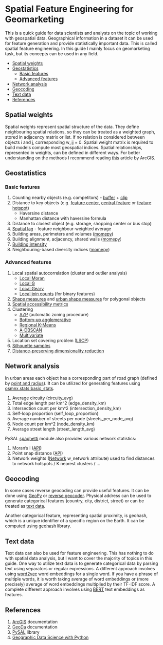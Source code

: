 # Spatial Feature Engineering for Geomarketing

This is a quick guide for data scientists and analysts on the topic of working with geospatial data.
Geographical information in a dataset it can be used for feature generation and provide statistically important data.
This is called spatial feature engineering. In this guide I mainly focus on geomarketing task, but its concepts can be used in any field.

* [Spatial weights](https://github.com/Denikozub/Geomarketing/blob/main/README.md#spatial-weights)
* [Geostatistics](https://github.com/Denikozub/Geomarketing/blob/main/README.md#geostatistics)
  * [Basic features](https://github.com/Denikozub/Geomarketing/edit/main/README.md#basic-features)
  * [Advanced features](https://github.com/Denikozub/Geomarketing/edit/main/README.md#advanced-features)
* [Network analysis](https://github.com/Denikozub/Geomarketing/blob/main/README.md#network-analysis)
* [Geocoding](https://github.com/Denikozub/Geomarketing/blob/main/README.md#geocoding)
* [Text data](https://github.com/Denikozub/Geomarketing/blob/main/README.md#text-data)
* [References](https://github.com/Denikozub/Geomarketing/edit/main/README.md#references)

## Spatial weights

Spatial weights represent spatial structure of the data.
They define neighbouring spatial relations, so they can be treated as a weighted graph, stored in adjacency matrix or list.
If no relation is considered between objects i and j, corresponding w_ij = 0.
Spatial weight matrix is required to build models compute most geospatial indices.
Spatial relationships, represented in weights, can be defined in different ways.
For better understanding on the methods I recommend reading [this](https://pro.arcgis.com/en/pro-app/2.8/tool-reference/spatial-statistics/modeling-spatial-relationships.htm) article by ArcGIS.

## Geostatistics

### Basic features

1. Counting nearby objects (e.g. competitors) - [buffer](https://geopandas.org/en/stable/docs/reference/api/geopandas.GeoSeries.buffer.html) + [clip](https://geopandas.org/en/stable/docs/reference/api/geopandas.clip.html)
2. Distance to key objects (e.g. [feature center](https://pro.arcgis.com/en/pro-app/2.8/tool-reference/spatial-statistics/mean-center.htm), [central feature](https://pro.arcgis.com/en/pro-app/2.8/tool-reference/spatial-statistics/central-feature.htm) or [feature hotspot](https://pro.arcgis.com/en/pro-app/2.8/tool-reference/spatial-statistics/hot-spot-analysis.htm))
    * Haversine distance
    * Manhattan distance with haversine formula
3. Distance to closest object (e.g. storage, shopping center or bus stop)
4. [Spatial lag](http://docs.momepy.org/en/stable/generated/momepy.WeightedCharacter.html#momepy.WeightedCharacter) - feature neighbour-weighted average
5. Building areas, perimeters and volumes ([momepy](http://docs.momepy.org/en/stable/api.html#dimension))
6. Building alignment, adjacency, shared walls ([momepy](http://docs.momepy.org/en/stable/api.html#spatial-distribution))
7. [Building intensity](http://docs.momepy.org/en/stable/api.html#intensity)
8. Neighbouring-based diversity indices ([momepy](http://docs.momepy.org/en/stable/api.html#diversity))

### Advanced features

1. Local spatial autocorrelation (cluster and outlier analysis)
    * [Local Moran](https://pysal.org/esda/generated/esda.Moran_Local.html#esda.Moran_Local)
    * [Local G](https://pysal.org/esda/generated/esda.G_Local.html#esda.G_Local)
    * [Local Geary](https://pysal.org/esda/generated/esda.Geary_Local.html#esda.Geary_Local)
    * [Local join counts](https://pysal.org/esda/generated/esda.Join_Counts_Local.html#esda.Join_Counts_Local) (for binary features)
2. [Shape measures](https://pysal.org/esda/notebooks/shape-measures.html) and [urban shape measures](http://docs.momepy.org/en/stable/api.html#shape) for polygonal objects
3. [Spatial accessibility metrics](https://access.readthedocs.io/en/latest/api.html)
4. Clustering
    * [AZP](https://pysal.org/spopt/generated/spopt.region.AZP.html#spopt.region.AZP) (automatic zoning procedure)
    * [Bottom-up agglomerative](https://pysal.org/spopt/generated/spopt.region.WardSpatial.html#spopt.region.WardSpatial)
    * [Regional K-Means](https://pysal.org/spopt/generated/spopt.region.RegionKMeansHeuristic.html#spopt.region.RegionKMeansHeuristic)
    * [A-DBSCAN](https://pysal.org/esda/generated/esda.adbscan.ADBSCAN.html#esda.adbscan.ADBSCAN)
    * [Multivariate](https://pro.arcgis.com/en/pro-app/2.8/tool-reference/spatial-statistics/multivariate-clustering.htm)
5. Location set covering problem ([LSCP](https://pysal.org/spopt/generated/spopt.locate.coverage.LSCP.html#spopt.locate.coverage.LSCP))
6. [Silhouette samples](https://scikit-learn.org/stable/modules/generated/sklearn.metrics.silhouette_samples.html)
7. [Distance-preserving dimensionality reduction](https://geodacenter.github.io/workbook/7ab_mds/lab7ab.html)

## Network analysis

In urban areas each object has a corresponding part of road graph (defined by [point and radius](https://osmnx.readthedocs.io/en/stable/osmnx.html#osmnx.truncate.truncate_graph_dist)).
It can be utilized for generating features using [osmnx.stats.basic_stats](https://osmnx.readthedocs.io/en/stable/osmnx.html#osmnx.stats.basic_stats).

1. Average circuity (circuity_avg)
2. Total edge length per km^2 (edge_density_km)
3. Intersection count per km^2 (intersection_density_km)
4. Self-loop proportion (self_loop_proportion)
5. Average number of streets per node (streets_per_node_avg)
6. Node count per km^2 (node_density_km)
7. Average street length (street_length_avg)

PySAL [spaghetti](https://pysal.org/spaghetti/index.html) module also provides various network statistics:

1. Moran’s I ([API](https://pysal.org/spaghetti/generated/spaghetti.Network.html#spaghetti.Network.Moran))
2. Point snap distance ([API](https://pysal.org/spaghetti/generated/spaghetti.Network.html#spaghetti.Network.compute_snap_dist))
3. Network weights ([Network](https://pysal.org/spaghetti/generated/spaghetti.Network.html#spaghetti-network) w_network attribute) used to find distances to network hotspots / K nearest clusters / ...

## Geocoding

In some cases reverse geocoding can provide useful features. It can be done using [GeoPy](https://geopy.readthedocs.io/en/stable/) or [reverse geocoder](https://github.com/thampiman/reverse-geocoder). Physical address can be used to generate categorical features (country, city, district, street) or can be treated as [text data](https://github.com/Denikozub/Geomarketing/blob/main/README.md#text-data).  

Another categorical feature, representing spatial proximity, is geohash, which is a unique identifier of a specific region on the Earth. It can be computed using [geohash](https://github.com/vinsci/geohash/) library.

## Text data

Text data can also be used for feature engineering. This has nothing to do with spatial data analysis, but I want to cover the majority of topics in this guide.
One way to utilize text data is to generate categorical data by parsing text using separators or regular expressions. A different approach involves using [word2vec](https://en.wikipedia.org/wiki/Word2vec) word embeddings for a single word. If you have a phrase of multiple words, it is worth taking average of word embeddings or (more precisely) average of word embeddings multiplied by their TF-IDF score. A complete different approach involves using [BERT](https://en.wikipedia.org/wiki/BERT_(language_model)) text embeddings as features.

## References

1. [ArcGIS](https://pro.arcgis.com/en/pro-app/2.8/tool-reference/spatial-statistics/spatial-statistics-toolbox-sample-applications.htm) documentation
2. [GeoDa](https://geodacenter.github.io/documentation.html) documentation
3. [PySAL](https://pysal.org/) library
4. [Geographic Data Science with Python](https://geographicdata.science/book/intro.html)
